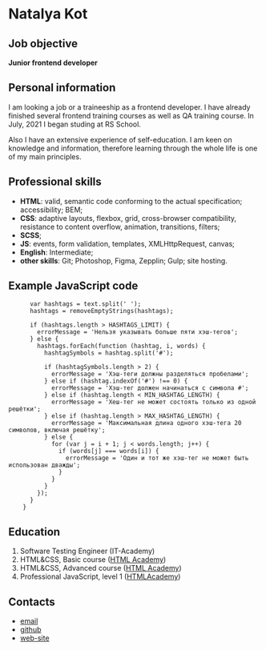 # Natalya Kot

## Job objective

**Junior frontend developer**

## Personal information

I am looking a job or a traineeship as a frontend developer. I have already finished several frontend training courses as well as QA training course. In July, 2021 I began studing at RS School.

Also I have an extensive experience of self-education. I am keen on knowledge and information, therefore learning through the whole life is one of my main principles.

## Professional skills

- **HTML**: valid, semantic code conforming to the actual specification; accessibility; BEM;
- **CSS**: adaptive layouts, flexbox, grid, cross-browser compatibility, resistance to content overflow, animation, transitions, filters;
- **SCSS**;
- **JS**: events, form validation, templates, XMLHttpRequest, canvas;
- **English**: Intermediate;
- **other skills**: Git; Photoshop, Figma, Zepplin; Gulp; site hosting.

## Example JavaScript code

```if (text) {
      var hashtags = text.split(' ');
      hashtags = removeEmptyStrings(hashtags);

      if (hashtags.length > HASHTAGS_LIMIT) {
        errorMessage = 'Нельзя указывать больше пяти хэш-тегов';
      } else {
        hashtags.forEach(function (hashtag, i, words) {
          hashtagSymbols = hashtag.split('#');

          if (hashtagSymbols.length > 2) {
            errorMessage = 'Хэш-теги должны разделяться пробелами';
          } else if (hashtag.indexOf('#') !== 0) {
            errorMessage = 'Хэш-тег должен начинаться с символа #';
          } else if (hashtag.length < MIN_HASHTAG_LENGTH) {
            errorMessage = 'Хеш-тег не может состоять только из одной решётки';
          } else if (hashtag.length > MAX_HASHTAG_LENGTH) {
            errorMessage = 'Максимальная длина одного хэш-тега 20 символов, включая решётку';
          } else {
            for (var j = i + 1; j < words.length; j++) {
              if (words[j] === words[i]) {
                errorMessage = 'Один и тот же хэш-тег не может быть использован дважды';
              }
            }
          }
        });
      }
    }
```

## Education

1. Software Testing Engineer (IT-Academy)
2. HTML&CSS, Basic course ([HTML Academy](https://assets.htmlacademy.ru/certificates/intensive/26/209725.pdf?1475905684))
3. HTML&CSS, Advanced course ([HTML Academy](https://assets.htmlacademy.ru/certificates/intensive/47/209725.pdf?1509273486))
4. Professional JavaScript, level 1 ([HTMLAcademy](https://assets.htmlacademy.ru/certificates/intensive/121/209725.pdf?1575480068))

## Contacts

- [email](natalyavaskot@gmail.com)
- [github](https://github.com/petitechatte)
- [web-site](http://htmlkot.ru)
